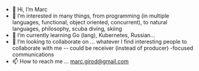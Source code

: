 - 👋 Hi, I’m Marc
- 👀 I’m interested in many things, from programming (in multiple languages, functional, object oriented, concurrent), to natural languages, philosophy, scuba diving, skiing
- 🌱 I’m currently learning Go (lang), Kubernetes, Russian...
- 💞️ I’m looking to collaborate on ... whatever I find interesting people to collaborate with me -- could be receiver (instead of producer) -focused communications
- 📫 How to reach me ... marc.girod@gmail.com

<!---
mgirod/mgirod is a ✨ special ✨ repository because its `README.md` (this file) appears on your GitHub profile.
You can click the Preview link to take a look at your changes.
--->
